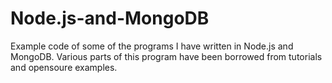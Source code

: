 # Node.js-and-MongoDB
Example code of some of the programs I have written in Node.js and MongoDB.  Various parts of this program have been borrowed from tutorials and opensoure examples.
